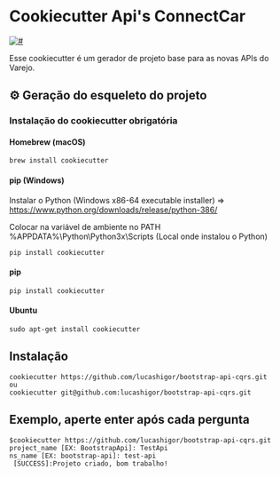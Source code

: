 
# Cookiecutter Api's ConnectCar
[![#](https://img.shields.io/badge/.netc-v5.0-green)](#)

Esse cookiecutter é um gerador de projeto base para as novas APIs do Varejo.

## ⚙️ Geração do esqueleto do projeto
### Instalação do cookiecutter obrigatória
#### Homebrew (macOS)
```
brew install cookiecutter
```
#### pip (Windows)

Instalar o Python (Windows x86-64 executable installer) => https://www.python.org/downloads/release/python-386/

Colocar na variável de ambiente no PATH %APPDATA%\Python\Python3x\Scripts (Local onde instalou o Python)

```
pip install cookiecutter
```
#### pip
```
pip install cookiecutter
```
#### Ubuntu
```
sudo apt-get install cookiecutter
```

## Instalação
```
cookiecutter https://github.com/lucashigor/bootstrap-api-cqrs.git
ou
cookiecutter git@github.com:lucashigor/bootstrap-api-cqrs.git
```

## Exemplo, aperte enter após cada pergunta
```
$cookiecutter https://github.com/lucashigor/bootstrap-api-cqrs.git
project_name [EX: BootstrapApi]: TestApi
ns_name [EX: bootstrap-api]: test-api
 [SUCCESS]:Projeto criado, bom trabalho!
```